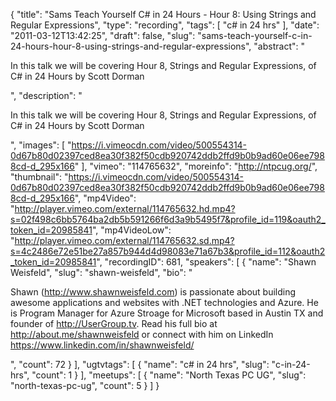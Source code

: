 {
  "title": "Sams Teach Yourself C# in 24 Hours - Hour 8: Using Strings and Regular Expressions",
  "type": "recording",
  "tags": [
    "c# in 24 hrs"
  ],
  "date": "2011-03-12T13:42:25",
  "draft": false,
  "slug": "sams-teach-yourself-c-in-24-hours-hour-8-using-strings-and-regular-expressions",
  "abstract": "<p>In this talk we will be covering Hour 8, Strings and Regular Expressions, of C# in 24 Hours by Scott Dorman</p>",
  "description": "<p>In this talk we will be covering Hour 8, Strings and Regular Expressions, of C# in 24 Hours by Scott Dorman</p>",
  "images": [
    "https://i.vimeocdn.com/video/500554314-0d67b80d02397ced8ea30f382f50cdb920742ddb2ffd9b0b9ad60e06ee7988cd-d_295x166"
  ],
  "vimeo": "114765632",
  "moreinfo": "http://ntpcug.org/",
  "thumbnail": "https://i.vimeocdn.com/video/500554314-0d67b80d02397ced8ea30f382f50cdb920742ddb2ffd9b0b9ad60e06ee7988cd-d_295x166",
  "mp4Video": "http://player.vimeo.com/external/114765632.hd.mp4?s=02f498c6bb5764ba2db5b591266f6d3a9b5495f7&profile_id=119&oauth2_token_id=20985841",
  "mp4VideoLow": "http://player.vimeo.com/external/114765632.sd.mp4?s=4c2486e72e51be27a857b944d4d98083e71a67b3&profile_id=112&oauth2_token_id=20985841",
  "recordingID": 681,
  "speakers": [
    {
      "name": "Shawn Weisfeld",
      "slug": "shawn-weisfeld",
      "bio": "<p>Shawn (http://www.shawnweisfeld.com) is passionate about building awesome applications and websites with .NET technologies and Azure. He is Program Manager for Azure Stroage for Microsoft based in Austin TX and founder of http://UserGroup.tv. Read his full bio at http://about.me/shawnweisfeld or connect with him on LinkedIn https://www.linkedin.com/in/shawnweisfeld/</p>",
      "count": 72
    }
  ],
  "ugtvtags": [
    {
      "name": "c# in 24 hrs",
      "slug": "c-in-24-hrs",
      "count": 1
    }
  ],
  "meetups": [
    {
      "name": "North Texas PC UG",
      "slug": "north-texas-pc-ug",
      "count": 5
    }
  ]
}
